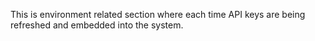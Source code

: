 This is environment related section where each time API keys are being refreshed and embedded into the system.

